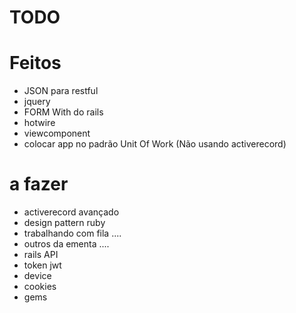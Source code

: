 # TODO

# Feitos
- JSON para restful
- jquery
- FORM With do rails
- hotwire
- viewcomponent
- colocar app no padrão Unit Of Work (Não usando activerecord)

# a fazer
- activerecord avançado
- design pattern ruby
- trabalhando com fila .... 
- outros da ementa ....
- rails API
- token jwt
- device
- cookies
- gems